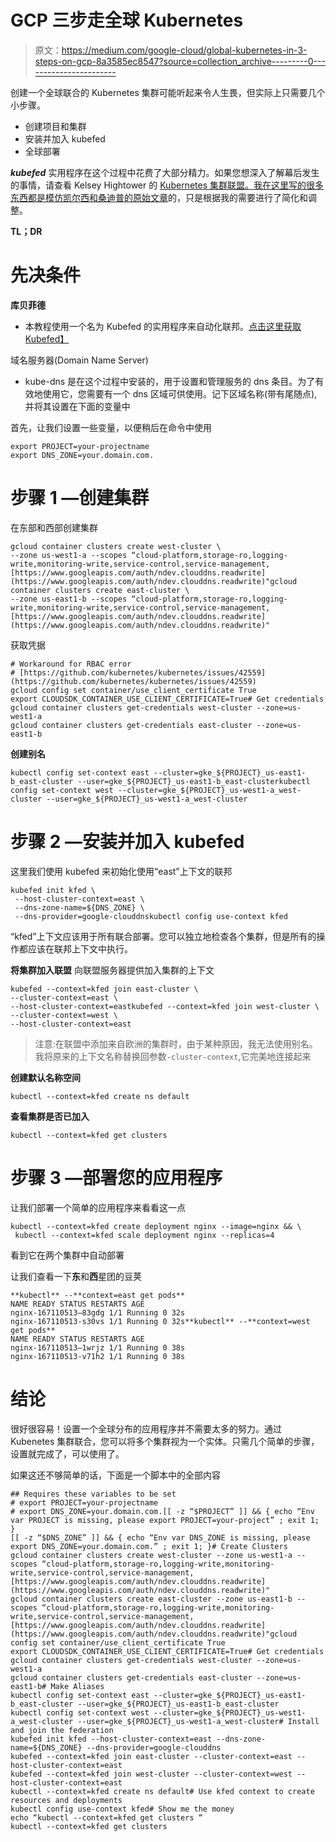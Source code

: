 # GCP 三步走全球 Kubernetes

> 原文：<https://medium.com/google-cloud/global-kubernetes-in-3-steps-on-gcp-8a3585ec8547?source=collection_archive---------0----------------------->

创建一个全球联合的 Kubernetes 集群可能听起来令人生畏，但实际上只需要几个小步骤。

*   创建项目和集群
*   安装并加入 kubefed
*   全球部署

***kubefed*** 实用程序在这个过程中花费了大部分精力。如果您想深入了解幕后发生的事情，请查看 Kelsey Hightower 的 [Kubernetes 集群联盟。我在这里写的很多东西都是模仿凯尔西和](https://github.com/kelseyhightower/kubernetes-cluster-federation/blob/master/README.md)[桑迪普的原始文章](/google-cloud/planet-scale-microservices-with-cluster-federation-and-global-load-balancing-on-kubernetes-and-a8e7ef5efa5e)的，只是根据我的需要进行了简化和调整。

**TL；DR**

# 先决条件

**库贝菲德**

*   本教程使用一个名为 Kubefed 的实用程序来自动化联邦。[点击这里获取 Kubefed】](https://kubernetes.io/docs/tasks/federation/set-up-cluster-federation-kubefed/#getting-kubefed)

域名服务器(Domain Name Server)

*   kube-dns 是在这个过程中安装的，用于设置和管理服务的 dns 条目。为了有效地使用它，您需要有一个 dns 区域可供使用。记下区域名称(带有尾随点),并将其设置在下面的变量中

首先，让我们设置一些变量，以便稍后在命令中使用

```
export PROJECT=your-projectname
export DNS_ZONE=your.domain.com.
```

# 步骤 1 —创建集群

在东部和西部创建集群

```
gcloud container clusters create west-cluster \
--zone us-west1-a --scopes “cloud-platform,storage-ro,logging-write,monitoring-write,service-control,service-management,[https://www.googleapis.com/auth/ndev.clouddns.readwrite](https://www.googleapis.com/auth/ndev.clouddns.readwrite)"gcloud container clusters create east-cluster \
--zone us-east1-b --scopes “cloud-platform,storage-ro,logging-write,monitoring-write,service-control,service-management,[https://www.googleapis.com/auth/ndev.clouddns.readwrite](https://www.googleapis.com/auth/ndev.clouddns.readwrite)"
```

获取凭据

```
# Workaround for RBAC error
# [https://github.com/kubernetes/kubernetes/issues/42559](https://github.com/kubernetes/kubernetes/issues/42559)
gcloud config set container/use_client_certificate True
export CLOUDSDK_CONTAINER_USE_CLIENT_CERTIFICATE=True# Get credentials
gcloud container clusters get-credentials west-cluster --zone=us-west1-a
gcloud container clusters get-credentials east-cluster --zone=us-east1-b
```

**创建别名**

```
kubectl config set-context east --cluster=gke_${PROJECT}_us-east1-b_east-cluster --user=gke_${PROJECT}_us-east1-b_east-clusterkubectl config set-context west --cluster=gke_${PROJECT}_us-west1-a_west-cluster --user=gke_${PROJECT}_us-west1-a_west-cluster
```

# 步骤 2 —安装并加入 kubefed

这里我们使用 kubefed 来初始化使用“east”上下文的联邦

```
kubefed init kfed \
 --host-cluster-context=east \
 --dns-zone-name=${DNS_ZONE} \
 --dns-provider=google-clouddnskubectl config use-context kfed
```

“kfed”上下文应该用于所有联合部署。您可以独立地检查各个集群，但是所有的操作都应该在联邦上下文中执行。

**将集群加入联盟**
向联盟服务器提供加入集群的上下文

```
kubefed --context=kfed join east-cluster \
--cluster-context=east \
--host-cluster-context=eastkubefed --context=kfed join west-cluster \
--cluster-context=west \
--host-cluster-context=east
```

> 注意:在联盟中添加来自欧洲的集群时，由于某种原因，我无法使用别名。我将原来的上下文名称替换回参数`-cluster-context`,它完美地连接起来

**创建默认名称空间**

```
kubectl --context=kfed create ns default
```

**查看集群是否已加入**

```
kubectl --context=kfed get clusters
```

# 步骤 3 —部署您的应用程序

让我们部署一个简单的应用程序来看看这一点

```
kubectl --context=kfed create deployment nginx --image=nginx && \
 kubectl --context=kfed scale deployment nginx --replicas=4
```

看到它在两个集群中自动部署

让我们查看一下**东**和**西**星团的豆荚

```
**kubectl** --**context=east get pods**
NAME READY STATUS RESTARTS AGE
nginx-167110513–83gdg 1/1 Running 0 32s
nginx-167110513-s30vs 1/1 Running 0 32s**kubectl** --**context=west get pods**
NAME READY STATUS RESTARTS AGE
nginx-167110513–1wrjz 1/1 Running 0 38s
nginx-167110513-v71h2 1/1 Running 0 38s
```

# 结论

很好很容易！设置一个全球分布的应用程序并不需要太多的努力。通过 Kubenetes 集群联合，您可以将多个集群视为一个实体。只需几个简单的步骤，设置就完成了，可以使用了。

如果这还不够简单的话，下面是一个脚本中的全部内容

```
## Requires these variables to be set
# export PROJECT=your-projectname
# export DNS_ZONE=your.domain.com.[[ -z “$PROJECT” ]] && { echo “Env var PROJECT is missing, please export PROJECT=your-project” ; exit 1; }
[[ -z “$DNS_ZONE” ]] && { echo “Env var DNS_ZONE is missing, please export DNS_ZONE=your.domain.com.” ; exit 1; }# Create Clusters
gcloud container clusters create west-cluster --zone us-west1-a --scopes “cloud-platform,storage-ro,logging-write,monitoring-write,service-control,service-management,[https://www.googleapis.com/auth/ndev.clouddns.readwrite](https://www.googleapis.com/auth/ndev.clouddns.readwrite)"
gcloud container clusters create east-cluster --zone us-east1-b --scopes “cloud-platform,storage-ro,logging-write,monitoring-write,service-control,service-management,[https://www.googleapis.com/auth/ndev.clouddns.readwrite](https://www.googleapis.com/auth/ndev.clouddns.readwrite)"gcloud config set container/use_client_certificate True
export CLOUDSDK_CONTAINER_USE_CLIENT_CERTIFICATE=True# Get credentials
gcloud container clusters get-credentials west-cluster --zone=us-west1-a
gcloud container clusters get-credentials east-cluster --zone=us-east1-b# Make Aliases
kubectl config set-context east --cluster=gke_${PROJECT}_us-east1-b_east-cluster --user=gke_${PROJECT}_us-east1-b_east-cluster
kubectl config set-context west --cluster=gke_${PROJECT}_us-west1-a_west-cluster --user=gke_${PROJECT}_us-west1-a_west-cluster# Install and join the federation
kubefed init kfed --host-cluster-context=east --dns-zone-name=${DNS_ZONE} --dns-provider=google-clouddns
kubefed --context=kfed join east-cluster --cluster-context=east --host-cluster-context=east
kubefed --context=kfed join west-cluster --cluster-context=west --host-cluster-context=east
kubectl --context=kfed create ns default# Use kfed context to create resources and deployments
kubectl config use-context kfed# Show me the money
echo “kubectl --context=kfed get clusters “
kubectl --context=kfed get clusters
```